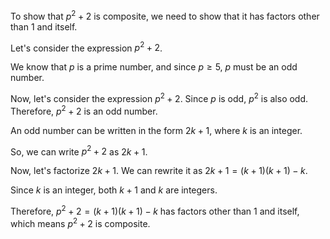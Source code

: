 To show that $p^2 + 2$ is composite, we need to show that it has factors other than 1 and itself. 

Let's consider the expression $p^2 + 2$. 

We know that $p$ is a prime number, and since $p \geq 5$, $p$ must be an odd number. 

Now, let's consider the expression $p^2 + 2$. Since $p$ is odd, $p^2$ is also odd. Therefore, $p^2 + 2$ is an odd number.

An odd number can be written in the form $2k + 1$, where $k$ is an integer. 

So, we can write $p^2 + 2$ as $2k + 1$. 

Now, let's factorize $2k + 1$. We can rewrite it as $2k + 1 = (k + 1)(k + 1) - k$.

Since $k$ is an integer, both $k + 1$ and $k$ are integers. 

Therefore, $p^2 + 2 = (k + 1)(k + 1) - k$ has factors other than 1 and itself, which means $p^2 + 2$ is composite.